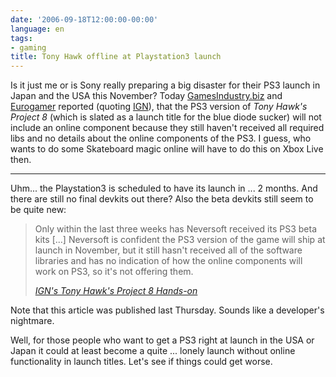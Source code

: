 ```yaml
---
date: '2006-09-18T12:00:00-00:00'
language: en
tags:
- gaming
title: Tony Hawk offline at Playstation3 launch
---
```



Is it just me or is Sony really preparing a big disaster for their PS3 launch in Japan and the USA this November? Today [GamesIndustry.biz](http://www.gamesindustry.biz/content_page.php?aid=19756) and [Eurogamer](http://www.eurogamer.net/article.php?article_id=67694) reported (quoting [IGN](http://uk.ps3.ign.com/articles/732/732680p1.html)), that the PS3 version of _Tony Hawk's Project 8_ (which is slated as a launch title for the blue diode sucker) will not include an online component because they still haven't received all required libs and no details about the online components of the PS3. I guess, who wants to do some Skateboard magic online will have to do this on Xbox Live then.



-------------------------------



Uhm... the Playstation3 is scheduled to have its launch in ... 2 months. And there are still no final devkits out there? Also the beta devkits still seem to be quite new:

<blockquote>
	<p>Only within the last three weeks has Neversoft received its PS3 beta kits [...] Neversoft is confident the PS3 version of the game will ship at launch in November, but it still hasn't received all of the software libraries and has no indication of how the online components will work on PS3, so it's not offering them.</p>
	<cite><a href="http://uk.ps3.ign.com/articles/732/732680p2.html">IGN's Tony Hawk's Project 8 Hands-on</a></blockquote>
</blockquote>

Note that this article was published last Thursday. Sounds like a developer's nightmare.

Well, for those people who want to get a PS3 right at launch in the USA or Japan it could at least become a quite ... lonely launch without online functionality in launch titles. Let's see if things could get worse.
